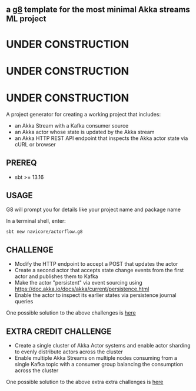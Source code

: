 a [g8] template for the most minimal Akka streams ML project
---

# UNDER CONSTRUCTION

# UNDER CONSTRUCTION

# UNDER CONSTRUCTION

A project generator for creating a working project that includes:
* an Akka Stream with a Kafka consumer source
* an Akka actor whose state is updated by the Akka stream
* an Akka HTTP REST API endpoint that inspects the Akka actor state via cURL or browser

## PREREQ

  * sbt >= 13.16

## USAGE

G8 will prompt you for details like your project name and package name

In a terminal shell, enter:

```console
sbt new navicore/actorflow.g8 
```

[g8]: http://www.foundweekends.org/giter8/

## CHALLENGE

* Modify the HTTP endpoint to accept a POST that updates the actor
* Create a second actor that accepts state change events from the first actor and publishes them to Kafka
* Make the actor "persistent" via event sourcing using https://doc.akka.io/docs/akka/current/persistence.html
* Enable the actor to inspect its earlier states via persistence journal queries

One possible solution to the above challenges is [here]()


## EXTRA CREDIT CHALLENGE

* Create a single cluster of Akka Actor systems and enable actor sharding to evenly distribute actors across the cluster
* Enable multiple Akka Streams on multiple nodes consuming from a single Kafka topic with a consumer group balancing the consumption across the cluster

One possible solution to the above extra extra challenges is [here]()
